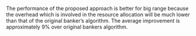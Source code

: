 The performance of the proposed approach is better for big range because the overhead which is involved in the resource allocation will be much lower than that of the original banker’s algorithm. 
The average improvement is approximately 9% over original bankers algorithm.

